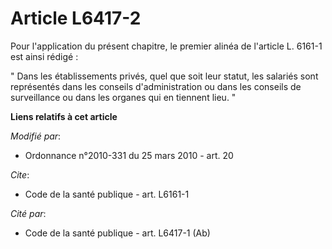 # Article L6417-2

Pour l'application du présent chapitre, le premier alinéa de l'article L. 6161-1 est ainsi rédigé : 

" Dans les établissements privés, quel que soit leur statut, les salariés sont représentés dans les conseils d'administration
ou dans les conseils de surveillance ou dans les organes qui en tiennent lieu. "

**Liens relatifs à cet article**

_Modifié par_:

  - Ordonnance n°2010-331 du 25 mars 2010 - art. 20

_Cite_:

  - Code de la santé publique - art. L6161-1

_Cité par_:

  - Code de la santé publique - art. L6417-1 (Ab)
